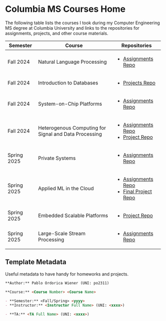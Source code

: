 # Columbia MS Courses Home

The following table lists the courses I took during my Computer Engineering MS degree at Columbia University and links to the repositories for assignments, projects, and other course materials.

| Semester | Course | Repositories |
| -------- | ------ | ------------ |
| Fall 2024 | Natural Language Processing | <ul><li> [Assignments Repo](https://github.com/pablordoricaw/comsw4705-nlp-assignments)</li></ul> |
| Fall 2024 | Introduction to Databases | <ul><li> [Projects Repo](https://github.com/pablordoricaw/comsw4111-intro-to-dbs-projects)</li></ul> |
| Fall 2024 | System-on-Chip Platforms | <ul><li> [Assignments Repo](https://github.com/pablordoricaw/cseew4868-socp-assignments)</li></ul> |
| Fall 2024 | Heterogenous Computing for Signal and Data Processing | <ul><li>[Assignments Repo](https://github.com/eecse4750/e4750-2024fall-assignments-po2311)</li> <li> [Project Repo](https://github.com/eecse4750/e4750-2024fall-project-dnpo-dn2614-po2311)</li></ul> |
| Spring 2025 | Private Systems | <ul><li>[Assignments Repo](https://github.com/pablordoricaw/comse6998-private-systems-assignments)</li></ul> |
| Spring 2025 | Applied ML in the Cloud | <ul><li>[Assignments Repo](https://github.com/pablordoricaw/comse6998-applied-ml-cloud-assignments)</li> <li>[Final Project Repo](https://github.com/pablordoricaw/comse6998-applied-ml-cloud-project)</li></ul> |
| Spring 2025 | Embedded Scalable Platforms | <ul><li>[Project Repo](https://github.com/pablordoricaw/csee6868-esp-project)</li></ul> |
| Spring 2025 | Large-Scale Stream Processing | <ul><li>[Assignments Repo](https://github.com/pablordoricaw/elene6889-stream-processing-assignments)</li></ul> |

## Template Metadata

Useful metadata to have handy for homeworks and projects.

```md
**Author:** Pablo Ordorica Wiener (UNI: po2311)

**Course:** <Course Number> <Course Name>

- **Semester:** <Fall/Spring> <yyyy>
- **Instructor:** <Instructor Full Name> (UNI: <xxxx>)

- **TA:** <TA Full Name> (UNI: <xxxx>)
```
